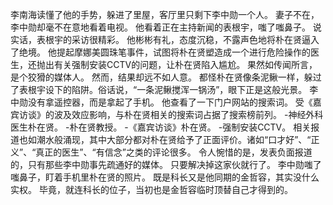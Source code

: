 李南海读懂了他的手势，躲进了里屋，客厅里只剩下李中勋一个人。
妻子不在，李中勋却毫不在意地看着电视。
他看着正在主持新闻的表根宇，嗤了嗤鼻子。
说实话，表根宇的采访很精彩。
他彬彬有礼，态度沉稳，不露声色地将朴在贤逼入了绝境。
他提起摩娜美圆珠笔事件，试图将朴在贤塑造成一个进行危险操作的医生，还抛出有关强制安装CCTV的问题，让朴在贤陷入尴尬。
果然如传闻所言，是个狡猾的媒体人。
然而，结果却远不如人意。
都怪朴在贤像条泥鳅一样，躲过了表根宇设下的陷阱。俗话说，“一条泥鳅搅浑一锅汤”，眼下正是这般光景。
李中勋没有拿遥控器，而是拿起了手机。
他查看了一下门户网站的搜索词。
受《嘉宾访谈》的波及效应影响，与朴在贤相关的搜索词占据了搜索榜前列。
-神经外科医生朴在贤。
-朴在贤教授。
-《嘉宾访谈》朴在贤。
-强制安装CCTV。
相关报道也如潮水般涌现，其中大部分都对朴在贤给予了正面评价。诸如“口才好”、“正义”、“真正的医生”、“有信念”之类的评论很多。
令人惋惜的是，发表负面报道的，只有那些李中勋事先疏通好的媒体。
只要解决掉这家伙就行了。
李中勋嗤了嗤鼻子，盯着手机里朴在贤的照片。
既是科长又是他同期的金哲容，其实没什么实权。
毕竟，就连科长的位子，当初也是金哲容临时顶替自己才得到的。